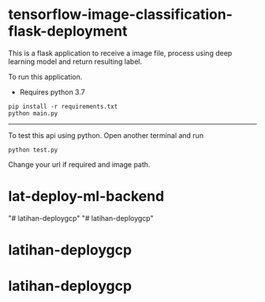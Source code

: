 # tensorflow-image-classification-flask-deployment
This is a flask application to receive a image file, process using deep learning model and return resulting label.

To run this application.

* Requires python 3.7
```
pip install -r requirements.txt
python main.py
```
---
To test this api using python. Open another terminal and run
```
python test.py
```
Change your url if required and image path.
# lat-deploy-ml-backend
"# latihan-deploygcp" 
"# latihan-deploygcp" 
# latihan-deploygcp
# latihan-deploygcp
